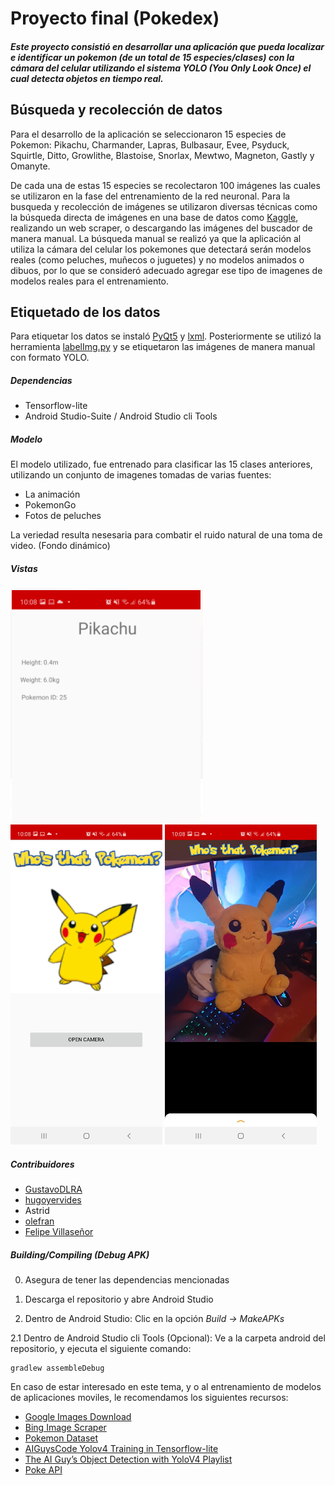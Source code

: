 # Proyecto final (Pokedex)

##### Este proyecto consistió en desarrollar una aplicación que pueda localizar e identificar un pokemon (de un total de 15 especies/clases) con la cámara del celular utilizando el sistema  YOLO (You Only Look Once) el cual detecta objetos en tiempo real.

## Búsqueda y recolección de datos
Para el desarrollo de la aplicación se seleccionaron 15 especies de Pokemon: Pikachu, Charmander, Lapras, Bulbasaur, Evee, Psyduck, Squirtle, Ditto, Growlithe, Blastoise, Snorlax, Mewtwo, Magneton, Gastly y Omanyte.

De cada una de estas 15 especies se recolectaron 100 imágenes las cuales se utilizaron en la fase del entrenamiento de la red neuronal. Para la busqueda y recolección de imágenes se utilizaron diversas técnicas como la búsqueda directa de imágenes en una base de datos como [Kaggle](https://www.kaggle.com/lantian773030/pokemonclassification), realizando un web scraper, o descargando las imágenes del buscador de manera manual. La búsqueda manual se realizó ya que la aplicación al utiliza la cámara del celular los pokemones que detectará serán modelos reales (como peluches, muñecos o juguetes) y no modelos animados o dibuos, por lo que se consideró adecuado agregar ese tipo de imagenes de modelos reales para el entrenamiento.

## Etiquetado de los datos
Para etiquetar los datos se instaló [PyQt5](https://www.riverbankcomputing.com/software/pyqt/download) y [lxml](https://lxml.de/installation.html). Posteriormente se utilizó la herramienta [labelImg.py](https://github.com/tzutalin/labelImg#labelimg) y se etiquetaron las imágenes de manera manual con formato YOLO.

##### Dependencias
* Tensorflow-lite
* Android Studio-Suite / Android Studio cli Tools

##### Modelo 
El modelo utilizado, fue entrenado para clasificar las 15 clases anteriores, utilizando un conjunto de imagenes tomadas de varias fuentes:
* La animación
* PokemonGo
* Fotos de peluches

La veriedad resulta nesesaria para combatir el ruido natural de una toma de video. (Fondo dinámico)


##### Vistas
![](view1.png)
![](view2.png)
![](view3.png)

##### Contribuidores
* [GustavoDLRA](https://github.com/GustavoDLRA)
* [hugoyervides](https://github.com/hugoyervides)
* Astrid
* [olefran](https://github.com/olefran)
* [Felipe Villaseñor](https://github.com/Felipev201)

##### Building/Compiling (Debug APK)

0. Asegura de tener las dependencias mencionadas

1. Descarga el repositorio y abre Android Studio

2. Dentro de Android Studio:
Clic en la opción *Build -> MakeAPKs*

2.1 Dentro de Android Studio cli Tools (Opcional):
Ve a la carpeta android del repositorio, y ejecuta el siguiente comando:
```
gradlew assembleDebug
```


En caso de estar interesado en este tema, y o al entrenamiento de modelos de aplicaciones moviles, le recomendamos los siguientes recursos:

- [Google Images Download](https://github.com/Joeclinton1/google-images-download)
- [Bing Image Scraper](https://gist.github.com/stephenhouser/c5e2b921c3770ed47eb3b75efbc94799)
- [Pokemon Dataset](https://www.kaggle.com/thedagger/pokemon-generation-one)
- [AIGuysCode Yolov4 Training in Tensorflow-lite](https://github.com/theAIGuysCode/tensorflow-yolov4-tflite)
- [The AI Guy’s Object Detection with YoloV4 Playlist](https://www.youtube.com/watch?v=mmj3nxGT2YQ&list=PLKHYJbyeQ1a3tMm-Wm6YLRzfW1UmwdUIN&index=2)
- [Poke API](https://pokeapi.co/)
